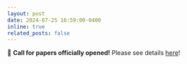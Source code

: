 ```yaml
---
layout: post
date: 2024-07-25 16:59:00-0400
inline: true
related_posts: false
---
```


:mega: **Call for papers officially opened!** Please see details [here](https://um-cir.github.io/callForPapers/)!